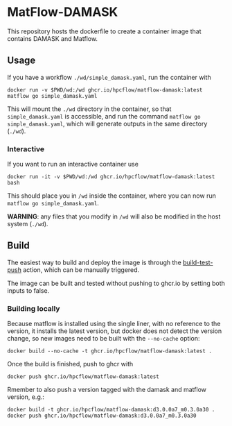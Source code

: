 # MatFlow-DAMASK

This repository hosts the dockerfile to create a container image that contains DAMASK and Matflow.

## Usage

If you have a workflow `./wd/simple_damask.yaml`, run the container with
```
docker run -v $PWD/wd:/wd ghcr.io/hpcflow/matflow-damask:latest matflow go simple_damask.yaml
```
This will mount the `./wd` directory in the container, so that `simple_damask.yaml` is accessible, and run the command `matflow go simple_damask.yaml`, which will generate outputs in the same directory (`./wd`).

### Interactive

If you want to run an interactive container use
```
docker run -it -v $PWD/wd:/wd ghcr.io/hpcflow/matflow-damask:latest bash
```
This should place you in `/wd` inside the container, where you can now run `matflow go simple_damask.yaml`.

**WARNING**: any files that you modify in `/wd` will also be modified in the host system (`./wd`).

## Build

The easiest way to build and deploy the image is through the [build-test-push](https://github.com/hpcflow/matflow-damask-image/actions/workflows/build-test-push.yml) action, which can be manually triggered.

The image can be built and tested without pushing to ghcr.io by setting both inputs to false.

### Building locally

Because matflow is installed using the single liner, with no reference to the version, it installs the latest version, but docker does not detect the version change, so new images need to be built with the `--no-cache` option:
```
docker build --no-cache -t ghcr.io/hpcflow/matflow-damask:latest .
```
Once the build is finished, push to ghcr with
```
docker push ghcr.io/hpcflow/matflow-damask:latest
```
Rmember to also push a version tagged with the damask and matflow version, e.g.:
```
docker build -t ghcr.io/hpcflow/matflow-damask:d3.0.0a7_m0.3.0a30 .
docker push ghcr.io/hpcflow/matflow-damask:d3.0.0a7_m0.3.0a30
```

